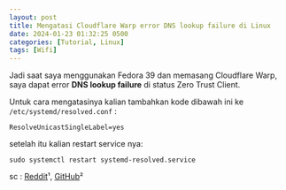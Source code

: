 ```yaml
---
layout: post
title: Mengatasi Cloudflare Warp error DNS lookup failure di Linux
date: 2024-01-23 01:32:25 0500
categories: [Tutorial, Linux]
tags: [Wifi]
---
```


Jadi saat saya menggunakan Fedora 39 dan memasang Cloudflare Warp,
saya dapat error **DNS lookup failure** di status Zero Trust Client.

Untuk cara mengatasinya kalian tambahkan kode dibawah ini ke `/etc/systemd/resolved.conf` :
```
ResolveUnicastSingleLabel=yes
```

setelah itu kalian restart service nya:
```
sudo systemctl restart systemd-resolved.service
```

sc : [Reddit](https://www.reddit.com/r/CloudFlare/comments/12yrbkz/comment/joy2dx0/?utm_source=share&utm_medium=web2x&context=3)¹, [GitHub](https://github.com/cloudflare/cloudflare-docs/blob/production/content/cloudflare-one/faq/teams-troubleshooting.md#warp-on-linux-shows-dns-connectivity-check-failed-with-reason-dnslookupfailed)²